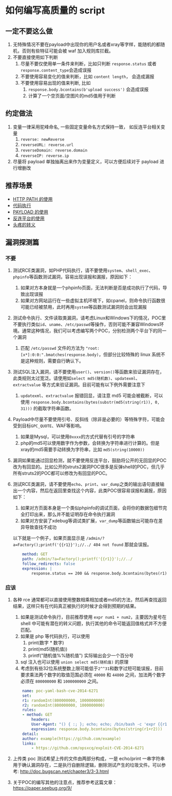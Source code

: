 # 如何编写高质量的 script

## 一定不要这么做

1. 无特殊情况不要在payload中出现你的用户名或者xray等字样，能随机的都随机，否则有些特征可能会被 waf 加入规则库拦截。
1. 不要直接使用如下判断
    1. 尽量不要仅使用单一条件来判断，比如只判断 `response.status` 或者 `response.content_type`会造成误报
    1. 不要使用容易变化的值来判断，比如 `content length`， 会造成漏报
    1. 不要使用容易出现的值来判断, 比如
        1. `response.body.bcontains(b'upload success')` 会造成误报
        1. 计算了一个空页面/空图片的md5值用于判断

## 约定做法

1. 变量一律采用驼峰命名, 一些固定变量命名方式保持一致， 如反连平台相关变量
    1. `reverse: newReverse`
    1. `reverseURL: reverse.url`
    1. `reverseDomain: reverse.domain`
    1. `reverseIP: reverse.ip`
1. 尽量将 payload 单独抽离出来作为变量定义，可以方便后续对于 payload 进行增删改

## 推荐场景

- [HTTP PATH 的使用](guide/skill/path)
- [代码执行](guide/skill/rce)
- [PAYLOAD 的使用](guide/skill/payload)
- [反连平台的使用](guide/skill/reverse)
- [头疼的转义](guide/skill/escape)

## 漏洞探测篇

### 不要

1. 测试RCE类漏洞，如PHP代码执行，请不要使用`system`、`shell_exec`、`phpinfo`等函数测试漏洞，容易出现误报和漏报，原因如下：
    1. 如果对方本身就是一个phpinfo页面，无法判断是否是成功执行了代码，导致出现误报
    1. 如果对方网站运行在一些虚拟主机环境下，如cpanel，则命令执行函数很可能已经被禁用，此时再用`system`等函数测试漏洞则会出现漏报
1. 测试命令执行、文件读取类漏洞，请考虑Linux和Windows下的情况，POC里不要执行类似`id`、`uname`、`/etc/passwd`等操作，否则可能不兼容Windows环境。通常这种情况，我们可以考虑编写两个POC，分别检测两个平台下的同一个漏洞
    1. 匹配 `/etc/passwd` 文件的方法为 `"root:[x*]:0:0:".bmatches(response.body)`，但部分比较特殊的 linux 系统不是这种规则，需要自行确认下。
1. 测试SQL注入漏洞，请不要使用`user()`、`version()`等函数来验证漏洞存在，此类规则太过宽泛。请使用如`select md5(随机数)`、`updatexml`、`extractvalue` 等方式来验证漏洞。目前可能有以下例外需要注意下
    1. `updatexml`、`extractvalue` 报错回显，请注意 md5 可能会被截断，可以使用 `response.body.bcontains(bytes(substr(md5(string(r1)), 0, 31)))` 的截取字符串函数。
1. Payload中尽量不要使用引号、反斜线（除非是必要的）等特殊字符，可能会受到目标`GPC_QUOTE`、WAF等影响。
    1. 如果是Mysql，可以使用`0xxxx`的方式代替有引号的字符串
    1. php的md5可以使用数字作为参数，会转换为字符串进行计算的。但是xray的md5需要手动转换为字符串，比如 `md5(string(10000))`
1. 漏洞如果能通过回显检测，就不要使用反连平台，鼓励将公开的无回显的POC改为有回显的。比如公开的struts2漏洞POC很多是反弹shell的POC，但几乎所有struts2的POC都可以修改为有回显的POC。
1. 测试RCE类漏洞，请不要使用`echo`、`print`、`var_dump`之类的输出语句直接输出一个内容，然后在返回里查找这个内容，此类POC很容易误报和漏报，原因如下：
    1. 如果对方页面本身是一个类似phpinfo的调试页面，会将你的数据包细节完全打印出来，那么并不能证明存在命令执行漏洞
    1. 如果对方安装了xdebug等调试类扩展，`var_dump`等函数输出可能存在差异导致查找不成功
  
    以下就是一个例子，如果页面显示是 `/admin/?a=Factory();printf('{{r1}}');//../ 404 not found` 那就会误报。

    ```yaml
        method: GET
        path: /admin/?a=Factory();printf('{{r1}}');//../
        follow_redirects: false
        expression: |
            response.status == 200 && response.body.bcontains(bytes(r1))
    ```

### 应该

1. 各种 rce 通常都可以直接使用整数相乘相加或者md5的方法，然后再查找返回结果，这样只有在代码真正被执行的时候才会得到预期的结果。
    1. 如果是测试命令执行，目前推荐使用 `expr num1 + num2`，主要因为星号在 shell 中可能有潜在的转义问题，执行其他的命令可能返回值格式并不方便匹配。
    1. 如果是 php 等代码执行，可以使用
        1. print(数字 * 数字)
        1. print(md5(随机值))
        1. printf("随机值%%随机值") 实际输出会少一个百分号
    1. sql 注入也可以使用 `union select md5(随机值)` 的原理
    1. 考虑到有些32位系统整数上限可能低于`2^^31`和数字过短可能误报，目前要求乘法两个数字的取值范围必须在 `40000` 和 `44800` 之间，加法两个数字必须在 `800000000` 和 `1000000000` 之间。

    ```yaml
        name: poc-yaml-bash-cve-2014-6271
        set:
        r1: randomInt(800000000, 1000000000)
        r2: randomInt(800000000, 1000000000)
        rules:
        - method: GET
            headers:
            User-Agent: "() { :; }; echo; echo; /bin/bash -c 'expr {{r1}} + {{r2}}'"
            expression: response.body.bcontains(bytes(string(r1+r2)))
        detail:
        author: example(https://github.com/example)
        links:
            - https://github.com/opsxcq/exploit-CVE-2014-6271
    ```

1. 上传类 poc 测试希望上传的文件由两部分构成，一是 echo/print 一串字符串用于确认漏洞存在，二是执行自删除逻辑，删除测试产生的垃圾文件。可以参考: http://doc.bugscan.net/chapter3/3-3.html
1. 关于POC的编写其他的注意点，推荐参考这篇文章：<https://paper.seebug.org/9/>
